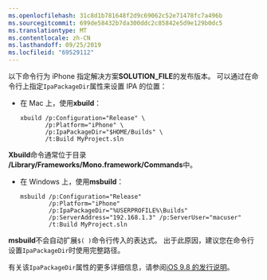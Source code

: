 ```yaml
---
ms.openlocfilehash: 31c8d1b781648f2d9c69062c52e71478fc7a496b
ms.sourcegitcommit: 699de58432b7da300ddc2c85842e5d9e129b0dc5
ms.translationtype: MT
ms.contentlocale: zh-CN
ms.lasthandoff: 09/25/2019
ms.locfileid: "69529112"
---
```


以下命令行为 iPhone 指定解决方案**SOLUTION_FILE**的发布版本。 可以通过在命令行上指定`IpaPackageDir`属性来设置 IPA 的位置：

- 在 Mac 上，使用**xbuild**：

  ```
  xbuild /p:Configuration="Release" \ 
         /p:Platform="iPhone" \ 
         /p:IpaPackageDir="$HOME/Builds" \
         /t:Build MyProject.sln
  ```

**Xbuild**命令通常位于目录 **/Library/Frameworks/Mono.framework/Commands**中。

- 在 Windows 上，使用**msbuild**：

  ```
  msbuild /p:Configuration="Release" 
          /p:Platform="iPhone" 
          /p:IpaPackageDir="%USERPROFILE%\Builds" 
          /p:ServerAddress="192.168.1.3" /p:ServerUser="macuser"  
          /t:Build MyProject.sln
  ```

**msbuild**不会自动扩展`$( )`命令行传入的表达式。 出于此原因，建议您在命令行设置`IpaPackageDir`时使用完整路径。

有关该`IpaPackageDir`属性的更多详细信息，请参阅[iOS 9.8 的发行说明](https://github.com/xamarin/release-notes-archive/blob/master/release-notes/ios/xamarin.ios_9/xamarin.ios_9.8.md#new-msbuild-property-ipapackagedir-to-customize-ipa-output-location)。
